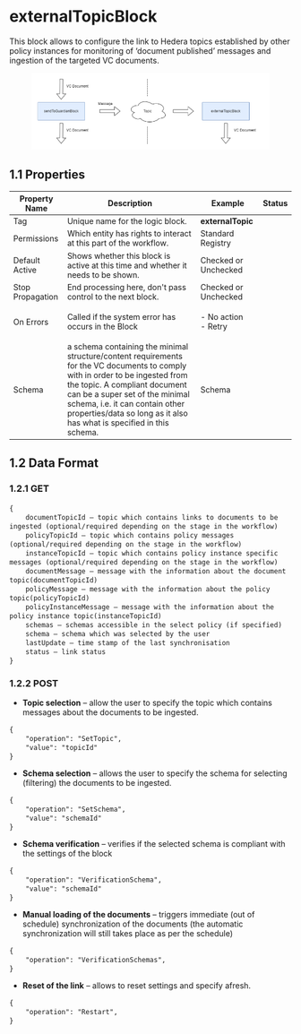 # externalTopicBlock

This block allows to configure the link to Hedera topics established by other policy instances for monitoring of ‘document published’ messages and ingestion of the targeted VC documents.

<figure><img src="../../../../../.gitbook/assets/image (11) (3).png" alt=""><figcaption></figcaption></figure>

## 1.1 Properties

| Property Name    | Description                                                                                                                                                                                                                                                                                                  | Example                       | Status |
| ---------------- | ------------------------------------------------------------------------------------------------------------------------------------------------------------------------------------------------------------------------------------------------------------------------------------------------------------ | ----------------------------- | ------ |
| Tag              | Unique name for the logic block.                                                                                                                                                                                                                                                                             | **externalTopic**             |        |
| Permissions      | Which entity has rights to interact at this part of the workflow.                                                                                                                                                                                                                                            | Standard Registry             |        |
| Default Active   | Shows whether this block is active at this time and whether it needs to be shown.                                                                                                                                                                                                                            | Checked or Unchecked          |        |
| Stop Propagation | End processing here, don't pass control to the next block.                                                                                                                                                                                                                                                   | Checked or Unchecked          |        |
| On Errors        | Called if the system error has occurs in the Block                                                                                                                                                                                                                                                           | <p>- No action<br>- Retry</p> |        |
| Schema           | a schema containing the minimal structure/content requirements for the VC documents to comply with in order to be ingested from the topic. A compliant document can be a super set of the minimal schema, i.e. it can contain other properties/data so long as it also has what is specified in this schema. | Schema                        |        |

## 1.2 Data Format

### 1.2.1 GET

```
{
    documentTopicId – topic which contains links to documents to be ingested (optional/required depending on the stage in the workflow)
    policyTopicId – topic which contains policy messages (optional/required depending on the stage in the workflow)
    instanceTopicId – topic which contains policy instance specific messages (optional/required depending on the stage in the workflow)
    documentMessage – message with the information about the document topic(documentTopicId)
    policyMessage – message with the information about the policy topic(policyTopicId)
    policyInstanceMessage – message with the information about the policy instance topic(instanceTopicId)
    schemas – schemas accessible in the select policy (if specified)
    schema – schema which was selected by the user
    lastUpdate – time stamp of the last synchronisation
    status – link status
}

```

### 1.2.2 POST

* **Topic selection** – allow the user to specify the topic which contains messages about the documents to be ingested.

```
{
    "operation": "SetTopic",
    "value": "topicId"
}
```

* **Schema selection** – allows the user to specify the schema for selecting (filtering) the documents to be ingested.

```
{
    "operation": "SetSchema",
    "value": "schemaId"
}
```

* **Schema verification** – verifies if the selected schema is compliant with the settings of the block

```
{
    "operation": "VerificationSchema",
    "value": "schemaId"
}
```

* **Manual loading of the documents** – triggers immediate (out of schedule) synchronization of the documents (the automatic synchronization will still takes place as per the schedule)

```
{
    "operation": "VerificationSchemas",
}
```

* **Reset of the link** – allows to reset settings and specify afresh.

```
{
    "operation": "Restart",
}
```
